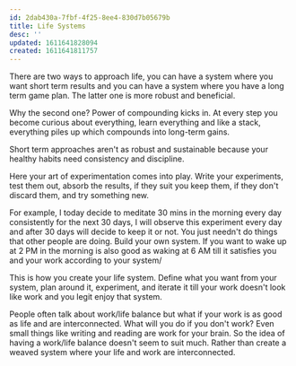 ```yaml
---
id: 2dab430a-7fbf-4f25-8ee4-830d7b05679b
title: Life Systems
desc: ''
updated: 1611641828094
created: 1611641811757
---
```


There are two ways to approach life, you can have a system where you want short term results and you can have a system where you have a long term game plan. The latter one is more robust and beneficial.

Why the second one? Power of compounding kicks in. At every step you become curious about everything, learn everything and like a stack, everything piles up which compounds into long-term gains.

Short term approaches aren't as robust and sustainable because your healthy habits need consistency and discipline.

Here your art of experimentation comes into play. Write your experiments, test them out, absorb the results, if they suit you keep them, if they don't discard them, and try something new. 

For example, I today decide to meditate 30 mins in the morning every day consistently for the next 30 days, I will observe this experiment every day and after 30 days will decide to keep it or not. You just needn't do things that other people are doing. Build your own system. If you want to wake up at 2 PM in the morning is also good as waking at 6 AM till it satisfies you and your work according to your system/

This is how you create your life system. Define what you want from your system, plan around it, experiment, and iterate it till your work doesn't look like work and you legit enjoy that system.

People often talk about work/life balance but what if your work is as good as life and are interconnected. What will you do if you don't work? Even small things like writing and reading are work for your brain. So the idea of having a work/life balance doesn't seem to suit much. Rather than create a weaved system where your life and work are interconnected.

